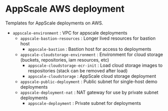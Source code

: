 # AppScale AWS deployment

Templates for AppScale deployments on AWS.

* `appscale-environment` : VPC for appscale deployments
  * `appscale-bastion-resources` : Longer lived resources for bastion host
    * `appscale-bastion` : Bastion host for access to deployments
  * `appscale-cloudstorage-environment` : Environment for cloud storage (buckets, repositories, iam resources, etc)
    * `appscale-cloudstorage-ecr-init` : Load cloud storage images to respositories (stack can be removed after load)
    * `appscale-cloudstorage` : AppScale cloud storage deployment
  * `appscale-public-deployment` : Public subnet for single-host demo deployments
  * `appscale-deployment-nat` : NAT gateway for use by private subnet deployments
    * `appscale-deployment` : Private subnet for deployments


